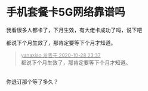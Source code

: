 # 手机套餐卡5G网络靠谱吗


我看很多人都卡了，下月生效，有大佬卡成功了吗，说下吧<img id="aimg_jl7HQ" onclick="zoom(this, this.src, 0, 0, 0)" class="zoom" src="https://cdn.jsdelivr.net/gh/hishis/forum-master/public/images/patch.gif" onmouseover="img_onmouseoverfunc(this)" onload="thumbImg(this)" border="0" alt="" />

都说下个月生效了，那肯定要等下个月才知道。

<div class="quote"><blockquote><font size="2"><a href="https://www.hostloc.com/forum.php?mod=redirect&amp;goto=findpost&amp;pid=9366894&amp;ptid=759611" target="_blank"><font color="#999999">yanaxiao 发表于 2020-10-28 23:37</font></a></font><br />
都说下个月生效了，那肯定要等下个月才知道。</blockquote></div><br />
你退订那个等了多久？<img id="aimg_zRZrz" onclick="zoom(this, this.src, 0, 0, 0)" class="zoom" src="https://cdn.jsdelivr.net/gh/hishis/forum-master/public/images/patch.gif" onmouseover="img_onmouseoverfunc(this)" onload="thumbImg(this)" border="0" alt="" />
